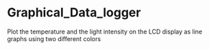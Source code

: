 # Graphical_Data_logger
Plot the temperature and the light intensity on the LCD display as line graphs using two different colors
